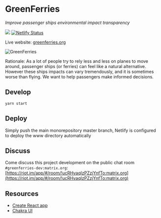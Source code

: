 # GreenFerries

*Improve passenger ships environmental impact transparency*

![](https://github.com/greenferries/greenferries-www/workflows/Lint%20Standard%20JS/badge.svg)
[![Netlify Status](https://api.netlify.com/api/v1/badges/214d136b-2a50-41c0-b028-643e8352c1b6/deploy-status)](https://app.netlify.com/sites/greenferries-www/deploys)

Live website: [greenferries.org](https://www.greenferries.org)

![GreenFerries](https://i.imgur.com/4OhZy50.png)

Rationale: As a lot of people try to rely less and less on planes to move
around, passenger ships (or ferries) can feel like a natural alternative.
However these ships impacts can vary tremendously, and it is sometimes worse
than flying. We want to help passengers make informed decisions.

## Develop

`yarn start`

## Deploy

Simply push the main monorepository master branch, Netlify is configured to
deploy the www directory automatically

## Discuss

Come discuss this project development on the public chat room `#greenferries-dev:matrix.org`: [https://riot.im/app/#/room/!ucRHvaqIzPZzjYnfTo:matrix.org](https://riot.im/app/#/room/!ucRHvaqIzPZzjYnfTo:matrix.org)

## Resources

- [Create React app](https://github.com/facebook/create-react-app)
- [Chakra UI](https://chakra-ui.com/)
